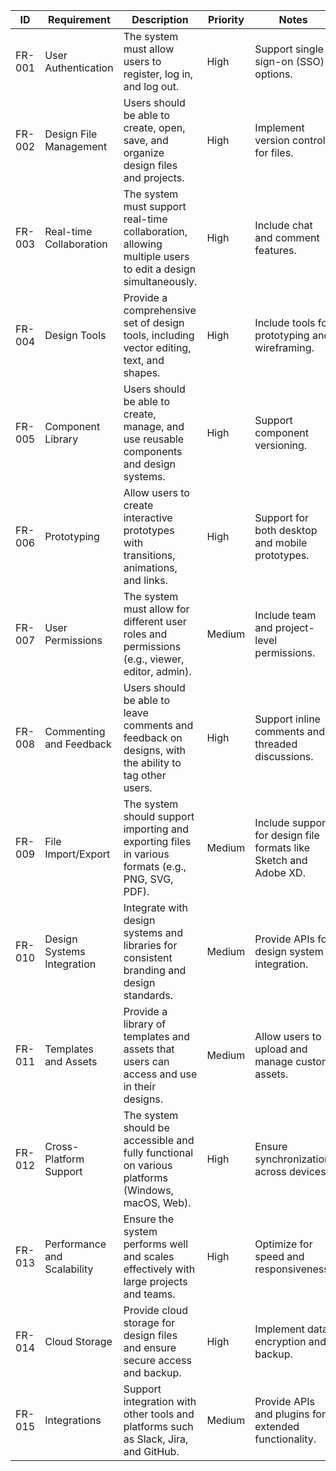 | ID     | Requirement             | Description                                                                                     | Priority | Notes                                        |
|--------|-------------------------|-------------------------------------------------------------------------------------------------|----------|----------------------------------------------|
| FR-001 | User Authentication     | The system must allow users to register, log in, and log out.                                    | High     | Support single sign-on (SSO) options.       |
| FR-002 | Design File Management  | Users should be able to create, open, save, and organize design files and projects.             | High     | Implement version control for files.        |
| FR-003 | Real-time Collaboration | The system must support real-time collaboration, allowing multiple users to edit a design simultaneously. | High     | Include chat and comment features.          |
| FR-004 | Design Tools            | Provide a comprehensive set of design tools, including vector editing, text, and shapes.        | High     | Include tools for prototyping and wireframing. |
| FR-005 | Component Library       | Users should be able to create, manage, and use reusable components and design systems.          | High     | Support component versioning.               |
| FR-006 | Prototyping             | Allow users to create interactive prototypes with transitions, animations, and links.           | High     | Support for both desktop and mobile prototypes. |
| FR-007 | User Permissions        | The system must allow for different user roles and permissions (e.g., viewer, editor, admin).    | Medium   | Include team and project-level permissions. |
| FR-008 | Commenting and Feedback | Users should be able to leave comments and feedback on designs, with the ability to tag other users. | High     | Support inline comments and threaded discussions. |
| FR-009 | File Import/Export      | The system should support importing and exporting files in various formats (e.g., PNG, SVG, PDF). | Medium   | Include support for design file formats like Sketch and Adobe XD. |
| FR-010 | Design Systems Integration | Integrate with design systems and libraries for consistent branding and design standards.        | Medium   | Provide APIs for design system integration. |
| FR-011 | Templates and Assets    | Provide a library of templates and assets that users can access and use in their designs.        | Medium   | Allow users to upload and manage custom assets. |
| FR-012 | Cross-Platform Support  | The system should be accessible and fully functional on various platforms (Windows, macOS, Web). | High     | Ensure synchronization across devices.      |
| FR-013 | Performance and Scalability | Ensure the system performs well and scales effectively with large projects and teams.             | High     | Optimize for speed and responsiveness.     |
| FR-014 | Cloud Storage           | Provide cloud storage for design files and ensure secure access and backup.                      | High     | Implement data encryption and backup.       |
| FR-015 | Integrations            | Support integration with other tools and platforms such as Slack, Jira, and GitHub.              | Medium   | Provide APIs and plugins for extended functionality. |
